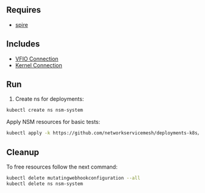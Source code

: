 ## Requires

- [spire](../spire)

## Includes

- [VFIO Connection](../use-cases/Vfio2Noop)
- [Kernel Connection](../use-cases/SriovKernel2Noop)

## Run

1. Create ns for deployments:
```bash
kubectl create ns nsm-system
```

Apply NSM resources for basic tests:
```bash
kubectl apply -k https://github.com/networkservicemesh/deployments-k8s/examples/sriov?ref=2a94b445d1c70c472d272f8673daedb7464a516c
```

## Cleanup

To free resources follow the next command:
```bash
kubectl delete mutatingwebhookconfiguration --all
kubectl delete ns nsm-system
```
